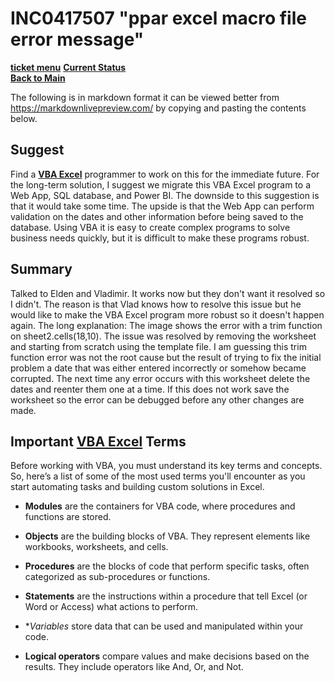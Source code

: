 # INC0417507 "ppar excel macro file error message"

**[ticket menu](./menu.md)**
**[Current Status](../../weekly/current_status.md)**\
**[Back to Main](../../../../README.md)**

The following is in markdown format it can be viewed better from <https://markdownlivepreview.com/> by copying and pasting the contents below.

## Suggest

Find a **[VBA Excel](https://www.datacamp.com/tutorial/vba-excel)** programmer to work on this for the immediate future.  For the long-term solution, I suggest we migrate this VBA Excel program to a Web App, SQL database, and Power BI. The downside to this suggestion is that it would take some time. The upside is that the Web App can perform validation on the dates and other information before being saved to the database. Using VBA it is easy to create complex programs to solve business needs quickly, but it is difficult to make these programs robust.

## Summary

Talked to Elden and Vladimir. It works now but they don't want it resolved so I didn't. The reason is that Vlad knows how to resolve this issue but he would like to make the VBA Excel program more robust so it doesn't happen again.  The long explanation: The image shows the error with a trim function on sheet2.cells(18,10). The issue was resolved by removing the worksheet and starting from scratch using the template file. I am guessing this trim function error was not the root cause but the result of trying to fix the initial problem a date that was either entered incorrectly or somehow became corrupted.  The next time any error occurs with this worksheet delete the dates and reenter them one at a time.  If this does not work save the worksheet so the error can be debugged before any other changes are made.

## Important **[VBA Excel](https://www.datacamp.com/tutorial/vba-excel)** Terms

Before working with VBA, you must understand its key terms and concepts. So, here’s a list of some of the most used terms you'll encounter as you start automating tasks and building custom solutions in Excel.

- **Modules** are the containers for VBA code, where procedures and functions are stored.

- **Objects** are the building blocks of VBA. They represent elements like workbooks, worksheets, and cells.

- **Procedures** are the blocks of code that perform specific tasks, often categorized as sub-procedures or functions.

- **Statements** are the instructions within a procedure that tell Excel (or Word or Access) what actions to perform.

- **Variables* store data that can be used and manipulated within your code.

- **Logical operators** compare values and make decisions based on the results. They include operators like And, Or, and Not.

